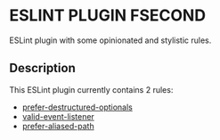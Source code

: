 # ESLINT PLUGIN FSECOND

ESLint plugin with some opinionated and stylistic rules.

## Description

This ESLint plugin currently contains 2 rules:

- [prefer-destructured-optionals](./docs/rules/prefer-destructured-optionals.md)
- [valid-event-listener](./docs/rules/valid-event-listener.md)
- [prefer-aliased-path](./docs/rules/prefer-aliased-path.md)
